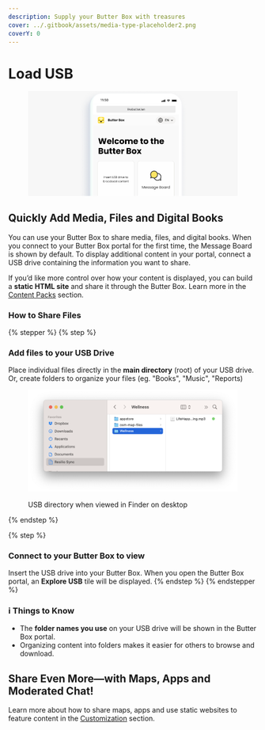 ```yaml
---
description: Supply your Butter Box with treasures
cover: ../.gitbook/assets/media-type-placeholder2.png
coverY: 0
---
```


# Load USB

<figure><img src="../.gitbook/assets/default portal.png" alt=""><figcaption></figcaption></figure>



## Quickly Add Media, Files and Digital Books

You can use your Butter Box to share media, files, and digital books. When you connect to your Butter Box portal for the first time, the Message Board is shown by default. To display additional content in your portal, connect a USB drive containing the information you want to share.

If you’d like more control over how your content is displayed, you can build a **static HTML site** and share it through the Butter Box. Learn more in the [Content Packs](../customization/content-packs.md) section.

### How to Share Files

{% stepper %}
{% step %}
### Add files to your USB Drive

Place individual files directly in the **main directory** (root) of your USB drive. Or, create folders to organize your files (eg. "Books", "Music", "Reports)

<figure><img src="../.gitbook/assets/Screenshot 2025-08-16 at 9.50.15 PM.png" alt=""><figcaption><p>USB directory when viewed in Finder on desktop</p></figcaption></figure>
{% endstep %}

{% step %}
### Connect to your Butter Box to view

Insert the USB drive into your Butter Box. When you open the Butter Box portal, an **Explore USB** tile will be displayed.
{% endstep %}
{% endstepper %}

### ℹ️ Things to Know

* The **folder names you use** on your USB drive will be shown in the Butter Box portal.
* Organizing content into folders makes it easier for others to browse and download.



## Share Even More—with Maps, Apps and Moderated Chat!

Learn more about how to share maps, apps and use static websites to feature content in the [Customization](../customization/) section.





